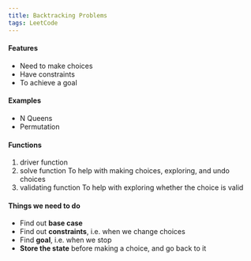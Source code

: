 ```yaml
---
title: Backtracking Problems
tags: LeetCode
---
```


#### Features
- Need to make choices
- Have constraints
- To achieve a goal

#### Examples
- N Queens
- Permutation

#### Functions
1. driver function
2. solve function
To help with making choices, exploring, and undo choices
3. validating function
To help with exploring whether the choice is valid

#### Things we need to do
- Find out **base case**
- Find out **constraints**, i.e. when we change choices
- Find **goal**, i.e. when we stop
- **Store the state** before making a choice, and go back to it
